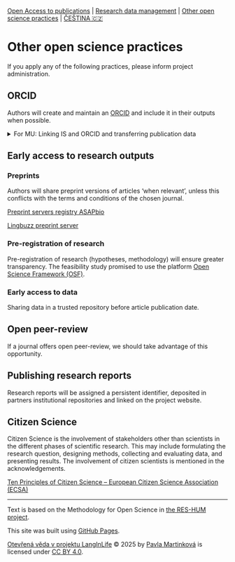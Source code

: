 [Open Access to publications](/osprinciples/open-access-en) | [Research data management](/osprinciples/sprava-dat-en) | [Other open science practices](/osprinciples/dalsi-postupy-en) | [ČEŠTINA 🇨🇿](/osprinciples/dalsi-postupy)

# Other open science practices

If you apply any of the following practices, please inform project administration.

## ORCID

Authors will create and maintain an [ORCID](https://orcid.org/) and include it in their outputs when possible. 

<details markdown="1">

<summary>For MU: Linking IS and ORCID and transferring publication data</summary>

In order for publications entered in the IS to be displayed in your ORCID profile, you must grant MU consent in the section [Personal Identifiers (IS)](https://is.muni.cz/auth/publikace/identifikatory_osob). You can then choose which type of publications will be transferred, or select them manually in [Publications (IS)](https://is.muni.cz/auth/publications?orcid=1).

</details>

## Early access to research outputs 

### Preprints

Authors will share preprint versions of articles ‘when relevant’, unless this conflicts with the terms and conditions of the chosen journal. 

[Preprint servers registry ASAPbio](https://asapbio.org/preprint-servers)

[Lingbuzz preprint server](https://lingbuzz.net/)

### Pre-registration of research 

Pre-registration of research (hypotheses, methodology) will ensure greater transparency. The feasibility study promised to use the platform [Open Science Framework (OSF)](https://osf.io/).

### Early access to data 

Sharing data in a trusted repository before article publication date. 

## Open peer-review

If a journal offers open peer-review, we should take advantage of this opportunity.   

## Publishing research reports 

Research reports will be assigned a persistent identifier, deposited in partners institutional repositories and linked on the project website.

## Citizen Science 

Citizen Science is the involvement of stakeholders other than scientists in the different phases of scientific research. This may include formulating the research question, designing methods, collecting and evaluating data, and presenting results. The involvement of citizen scientists is mentioned in the acknowledgements. 

[Ten Principles of Citizen Science – European Citizen Science Association (ECSA)](https://www.ecsa.ngo/10-principles/)

---

Text is based on the Methodology for Open Science in [the RES-HUM project](https://reshum.muni.cz).

This site was built using [GitHub Pages](https://pages.github.com/).

[Otevřená věda v projektu LangInLife](https://pavla-martinkova.github.io/osprinciples/) © 2025 by [Pavla Martinková](https://github.com/pavla-martinkova) is licensed under [CC BY 4.0](https://creativecommons.org/licenses/by/4.0/).
